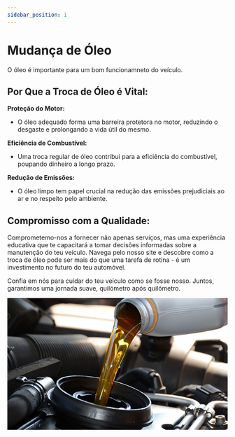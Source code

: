 ```yaml
---
sidebar_position: 1
---
```


# Mudança de Óleo

O óleo é importante para um bom funcionamneto do veículo.

## **Por Que a Troca de Óleo é Vital:**

**Proteção do Motor:**

- O óleo adequado forma uma barreira protetora no motor, reduzindo o desgaste e prolongando a vida útil do mesmo.

**Eficiência de Combustível:**

- Uma troca regular de óleo contribui para a eficiência do combustível, poupando dinheiro a longo prazo.

**Redução de Emissões:**

- O óleo limpo tem papel crucial na redução das emissões prejudiciais ao ar e no respeito pelo ambiente.

## **Compromisso com a Qualidade:**

Comprometemo-nos a fornecer não apenas serviços, mas uma experiência educativa que te capacitará a tomar decisões informadas sobre a manutenção do teu veículo. Navega pelo nosso site e descobre como a troca de óleo pode ser mais do que uma tarefa de rotina - é um investimento no futuro do teu automóvel.

Confia em nós para cuidar do teu veículo como se fosse nosso. Juntos, garantimos uma jornada suave, quilómetro após quilómetro.

![Óleo](./oleo.jpg)

